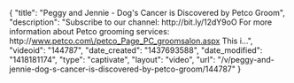 {
    "title": "Peggy and Jennie - Dog's Cancer is Discovered by Petco Groom",
    "description": "Subscribe to our channel: http:\/\/bit.ly\/12dY9oO For more information about Petco grooming services: http:\/\/www.petco.com\/petco_Page_PC_groomsalon.aspx This i...",
    "videoid": "144787",
    "date_created": "1437693588",
    "date_modified": "1418181174",
    "type": "captivate",
    "layout": "video",
    "url": "\/v\/peggy-and-jennie-dog-s-cancer-is-discovered-by-petco-groom\/144787"
}